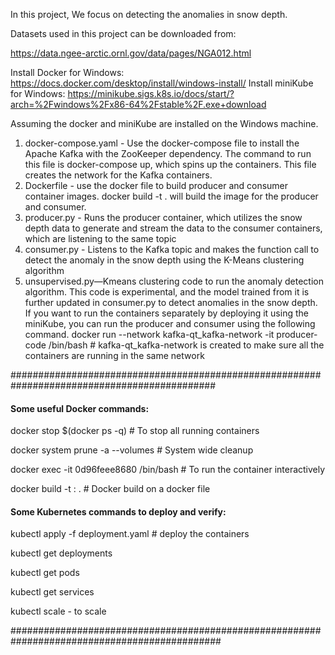 In this project, We focus on detecting the anomalies in snow depth. 

Datasets used in this project can be downloaded from: 

https://data.ngee-arctic.ornl.gov/data/pages/NGA012.html

  Install Docker for Windows: https://docs.docker.com/desktop/install/windows-install/
  Install miniKube for Windows: https://minikube.sigs.k8s.io/docs/start/?arch=%2Fwindows%2Fx86-64%2Fstable%2F.exe+download

Assuming the docker and miniKube are installed on the Windows machine. 

1. docker-compose.yaml - Use the docker-compose file to install the Apache Kafka with the ZooKeeper dependency. 
  The command to run this file is docker-compose up, which spins up the containers. This file creates the network for the Kafka containers.
2. Dockerfile - use the docker file to build producer and consumer container images. 
     docker build -t . will build the image for the producer and consumer. 
4. producer.py - Runs the producer container, which utilizes the snow depth data to generate and stream the data to the consumer containers, which are listening to the same topic
5. consumer.py - Listens to the Kafka topic and makes the function call to detect the anomaly in the snow depth using the K-Means clustering algorithm 
6. unsupervised.py—Kmeans clustering code to run the anomaly detection algorithm. This code is experimental, and the model trained from it is further updated in consumer.py to detect anomalies in the snow depth. 
If you want to run the containers separately by deploying it using the miniKube, you can run the producer and consumer using the following command. 
docker run --network kafka-qt_kafka-network -it producer-code /bin/bash # kafka-qt_kafka-network is created to make sure all the containers are running in the same network 

#############################################################################################

#### Some useful Docker commands: 

docker stop $(docker ps -q) # To stop all running containers 

docker system prune -a --volumes # System wide cleanup 

docker exec -it 0d96feee8680 /bin/bash # To run the container interactively 

docker build -t <image-name>:<tag> . # Docker build on a docker file

#### Some Kubernetes commands to deploy and verify: 

kubectl apply -f deployment.yaml # deploy the containers 

kubectl get deployments

kubectl get pods

kubectl get services

kubectl scale - to scale 

##############################################################################################
